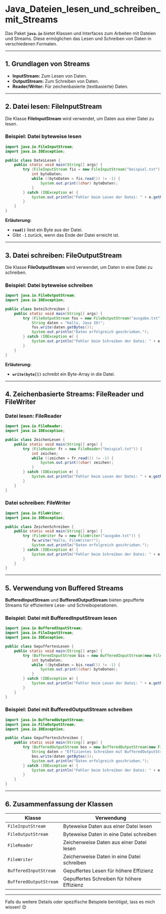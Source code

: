 
# Java_Dateien_lesen_und_schreiben_mit_Streams

Das Paket **`java.io`** bietet Klassen und Interfaces zum Arbeiten mit Dateien und Streams. Diese ermöglichen das Lesen und Schreiben von Daten in verschiedenen Formaten.

---

## **1. Grundlagen von Streams**
- **InputStream:** Zum Lesen von Daten.
- **OutputStream:** Zum Schreiben von Daten.
- **Reader/Writer:** Für zeichenbasierte (textbasierte) Daten.

---

## **2. Datei lesen: FileInputStream**
Die Klasse **FileInputStream** wird verwendet, um Daten aus einer Datei zu lesen.

### **Beispiel: Datei byteweise lesen**
```java
import java.io.FileInputStream;
import java.io.IOException;

public class DateiLesen {
    public static void main(String[] args) {
        try (FileInputStream fis = new FileInputStream("beispiel.txt")) {
            int byteDaten;
            while ((byteDaten = fis.read()) != -1) {
                System.out.print((char) byteDaten);
            }
        } catch (IOException e) {
            System.out.println("Fehler beim Lesen der Datei: " + e.getMessage());
        }
    }
}
```

**Erläuterung:**
- **`read()`** liest ein Byte aus der Datei.
- Gibt `-1` zurück, wenn das Ende der Datei erreicht ist.

---

## **3. Datei schreiben: FileOutputStream**
Die Klasse **FileOutputStream** wird verwendet, um Daten in eine Datei zu schreiben.

### **Beispiel: Datei byteweise schreiben**
```java
import java.io.FileOutputStream;
import java.io.IOException;

public class DateiSchreiben {
    public static void main(String[] args) {
        try (FileOutputStream fos = new FileOutputStream("ausgabe.txt")) {
            String daten = "Hallo, Java IO!";
            fos.write(daten.getBytes());
            System.out.println("Daten erfolgreich geschrieben.");
        } catch (IOException e) {
            System.out.println("Fehler beim Schreiben der Datei: " + e.getMessage());
        }
    }
}
```

**Erläuterung:**
- **`write(byte[])`** schreibt ein Byte-Array in die Datei.

---

## **4. Zeichenbasierte Streams: FileReader und FileWriter**
### **Datei lesen: FileReader**
```java
import java.io.FileReader;
import java.io.IOException;

public class ZeichenLesen {
    public static void main(String[] args) {
        try (FileReader fr = new FileReader("beispiel.txt")) {
            int zeichen;
            while ((zeichen = fr.read()) != -1) {
                System.out.print((char) zeichen);
            }
        } catch (IOException e) {
            System.out.println("Fehler beim Lesen der Datei: " + e.getMessage());
        }
    }
}
```

### **Datei schreiben: FileWriter**
```java
import java.io.FileWriter;
import java.io.IOException;

public class ZeichenSchreiben {
    public static void main(String[] args) {
        try (FileWriter fw = new FileWriter("ausgabe.txt")) {
            fw.write("Hallo, FileWriter!");
            System.out.println("Daten erfolgreich geschrieben.");
        } catch (IOException e) {
            System.out.println("Fehler beim Schreiben der Datei: " + e.getMessage());
        }
    }
}
```

---

## **5. Verwendung von Buffered Streams**
**BufferedInputStream** und **BufferedOutputStream** bieten gepufferte Streams für effizientere Lese- und Schreiboperationen.

### **Beispiel: Datei mit BufferedInputStream lesen**
```java
import java.io.BufferedInputStream;
import java.io.FileInputStream;
import java.io.IOException;

public class GepuffertesLesen {
    public static void main(String[] args) {
        try (BufferedInputStream bis = new BufferedInputStream(new FileInputStream("beispiel.txt"))) {
            int byteDaten;
            while ((byteDaten = bis.read()) != -1) {
                System.out.print((char) byteDaten);
            }
        } catch (IOException e) {
            System.out.println("Fehler beim Lesen der Datei: " + e.getMessage());
        }
    }
}
```

### **Beispiel: Datei mit BufferedOutputStream schreiben**
```java
import java.io.BufferedOutputStream;
import java.io.FileOutputStream;
import java.io.IOException;

public class GepuffertesSchreiben {
    public static void main(String[] args) {
        try (BufferedOutputStream bos = new BufferedOutputStream(new FileOutputStream("ausgabe.txt"))) {
            String daten = "Effizientes Schreiben mit BufferedOutputStream.";
            bos.write(daten.getBytes());
            System.out.println("Daten erfolgreich geschrieben.");
        } catch (IOException e) {
            System.out.println("Fehler beim Schreiben der Datei: " + e.getMessage());
        }
    }
}
```

---

## **6. Zusammenfassung der Klassen**
| **Klasse**               | **Verwendung**                                              |
|--------------------------|------------------------------------------------------------|
| `FileInputStream`        | Byteweise Daten aus einer Datei lesen                      |
| `FileOutputStream`       | Byteweise Daten in eine Datei schreiben                    |
| `FileReader`             | Zeichenweise Daten aus einer Datei lesen                  |
| `FileWriter`             | Zeichenweise Daten in eine Datei schreiben                |
| `BufferedInputStream`    | Gepuffertes Lesen für höhere Effizienz                     |
| `BufferedOutputStream`   | Gepuffertes Schreiben für höhere Effizienz                 |

---

Falls du weitere Details oder spezifische Beispiele benötigst, lass es mich wissen! 😊
